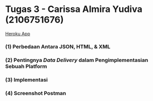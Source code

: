 # Tugas 3 - Carissa Almira Yudiva (2106751676)

[Heroku App](https://tugas-carissa.herokuapp.com/mywatchlist/)

### (1) Perbedaan Antara JSON, HTML, & XML

### (2) Pentingnya *Data Delivery* dalam Pengimplementasian Sebuah Platform

### (3) Implementasi

### (4) Screenshot Postman
